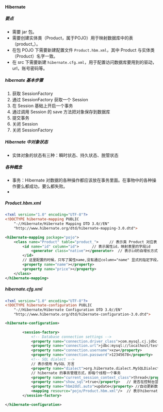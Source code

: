 #### Hibernate

##### 要点

- 需要 jar 包。
- 需要创建实体类（Product，属于POJO）用于映射数据库中的表（product_）。
- 在包 POJO 下需要新建配置文件 `Product.hbm.xml`，其中 Product 与实体类（Product）名字一致。
- 在 src 下需要新建 `hibernate.cfg.xml`，用于配置访问数据库要用到的驱动，url，账号密码等。

##### hibernate 基本步骤

1. 获取 SessionFactory
2. 通过 SessionFactory 获取一个 Session
3. 在 Session 基础上开启一个事务
4. 通过调用 Session 的 save 方法把对象保存到数据库
5. 提交事务
6. 关闭 Session
7. 关闭 SessionFactory

##### Hibernate 中对象状态

- 实体对象的状态有三种：瞬时状态、持久状态、脱管状态

##### 各种概念

- 事务：Hibernate 对数据的各种操作都应该放在事务里面。在事物中的各种操作要么都成功，要么都失败。
- 

##### Product.hbm.xml

```xml
<?xml version="1.0" encoding="UTF-8"?>
<!DOCTYPE hibernate-mapping PUBLIC
    "-//Hibernate/Hibernate Mapping DTD 3.0//EN"
    "http://www.hibernate.org/dtd/hibernate-mapping-3.0.dtd">
    
<hibernate-mapping package="pojo">
    <class name="Product" table="product_">		// 表示类 Product 对应表 product_ 
        <id name="id" column="id">		// 表示属性id，映射表里的字段id
            <generator class="native"></generator>	// 表示id的自增长方式使用数据库的本地方式
        </id>
        // 这里配置的时候，只写了属性name,没有通过column="name" 显式的指定字段，那么字段的名字也是name
        <property name="name"></property>
        <property name="price"></property>
    </class>
</hibernate-mapping>
```

##### hibernate.cfg.xml

```xml
<?xml version="1.0" encoding="UTF-8"?>
<!DOCTYPE hibernate-configuration PUBLIC
    "-//Hibernate/Hibernate Configuration DTD 3.0//EN"
    "http://www.hibernate.org/dtd/hibernate-configuration-3.0.dtd">

<hibernate-configuration>
    
        <session-factory>
            <!-- Database connection settings -->
            <property name="connection.driver_class">com.mysql.cj.jdbc.Driver</property>
            <property name="connection.url">jdbc:mysql://localhost/test?serverTimezone=UTC</property>
            <property name="connection.username">xzw</property>
            <property name="connection.password">12345678</property>
            <!-- SQL dialect -->
            // 表示使用 MySQL 方言
            <property name="dialect">org.hibernate.dialect.MySQLDialect</property>
            // hibernate 的事务管理方式，即每个线程一个事务
            <property name="current_session_context_class">thread</property>
            <property name="show_sql">true</property>	// 是否在控制台显示sql语句
            <property name="hbm2ddl.auto">update</property>	//自动更新数据库表结构
            <mapping resource="pojo/Product.hbm.xml"/>	// 表示hibernate会去识别Product这个实体类
        </session-factory>
    
</hibernate-configuration>
```

